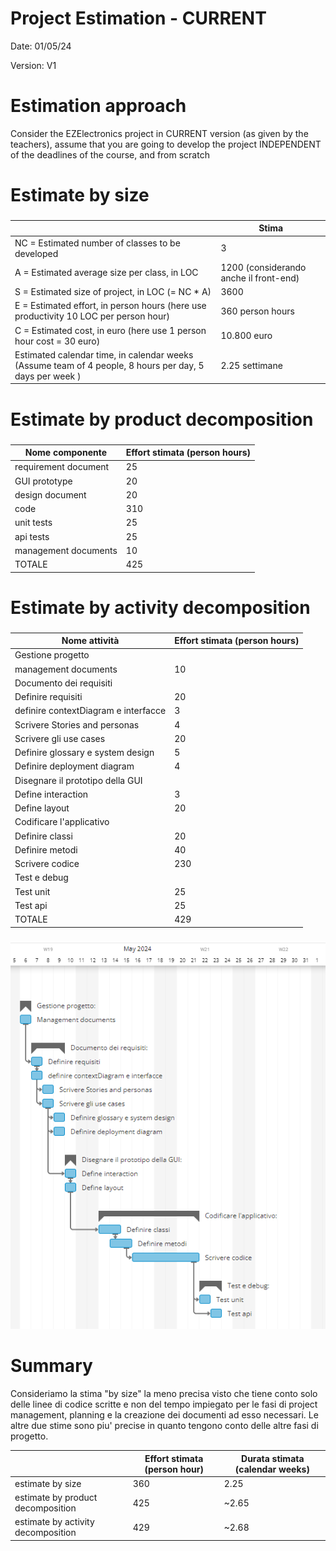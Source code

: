 # Project Estimation - CURRENT
Date: 01/05/24

Version: V1


# Estimation approach
Consider the EZElectronics  project in CURRENT version (as given by the teachers), assume that you are going to develop the project INDEPENDENT of the deadlines of the course, and from scratch
# Estimate by size
### 
|                                                                                                        | Stima                                    |             
| ------------------------------------------------------------------------------------------------------ | ---------------------------------------- |  
| NC =  Estimated number of classes to be developed                                                      |  3                                       |             
| A = Estimated average size per class, in LOC                                                           |  1200  (considerando anche il front-end) | 
| S = Estimated size of project, in LOC (= NC * A)                                                       |  3600                                    |
| E = Estimated effort, in person hours (here use productivity 10 LOC per person hour)                   |  360 person hours                        |   
| C = Estimated cost, in euro (here use 1 person hour cost = 30 euro)                                    |  10.800 euro                             | 
| Estimated calendar time, in calendar weeks (Assume team of 4 people, 8 hours per day, 5 days per week )|  2.25 settimane                          |               

# Estimate by product decomposition
### 
|         Nome componente   | Effort stimata (person hours)     |             
| ------------------------- | --------------------------------- | 
| requirement document      | 25                                |
| GUI prototype             | 20                                |
| design document           | 20                                |
| code                      | 310                               |
| unit tests                | 25                                |
| api tests                 | 25                                |
| management documents      | 10                                |
| TOTALE                    | 425                               |


# Estimate by activity decomposition
### 
|         Nome attività                | Effort stimata (person hours)     |             
| ------------------------------------ | --------------------------------- |
| Gestione progetto                    |                                   |
| management documents                 | 10                                |
| Documento dei requisiti              |                                   |
| Definire requisiti                   | 20                                |
| definire contextDiagram e interfacce | 3                                 |
| Scrivere Stories and personas        | 4                                 |
| Scrivere gli use cases               | 20                                |
| Definire glossary e system design    | 5                                 |
| Definire deployment diagram          | 4                                 |
| Disegnare il prototipo della GUI     |                                   |
| Define interaction                   | 3                                 |
| Define layout                        | 20                                |
| Codificare l'applicativo             |                                   |
| Definire classi                      | 20                                |
| Definire metodi                      | 40                                |
| Scrivere codice                      | 230                               |
| Test e debug                         |                                   |
| Test unit                            | 25                                |
| Test api                             | 25                                |
| TOTALE                               | 429                               |

###

![Gant](./img/GantV1.png)

# Summary

Consideriamo la stima "by size" la meno precisa visto che tiene conto solo delle linee di codice scritte e non del tempo impiegato per
le fasi di project management, planning e la creazione dei documenti ad esso necessari.
Le altre due stime sono piu' precise in quanto tengono conto delle altre fasi di progetto.


|                                    | Effort stimata (person hour)            | Durata stimata     (calendar weeks) |          
| ---------------------------------- | --------------------------------------- | ----------------------------------- |
| estimate by size                   | 360                                     | 2.25                                |
| estimate by product decomposition  | 425                                     | ~2.65                               |
| estimate by activity decomposition | 429                                     | ~2.68                               |

